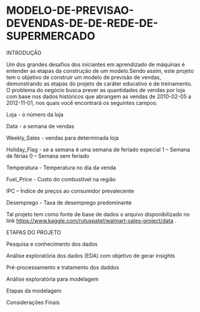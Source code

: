 # MODELO-DE-PREVISAO-DEVENDAS-DE-DE-REDE-DE-SUPERMERCADO
INTRODUÇÃO

Um dos grandes desafios dos iniciantes em aprendizado de máquinas é entender as etapas da construção de um modelo.Sendo assim, este projeto tem o objetivo de construir um modelo de previsão de vendas, demonstrando as etapas do projeto de caráter educativo e de treinamento. O problema do negócio busca prever as quantidades de vendas por loja com base nos dados históricos que abrangem as vendas de 2010-02-05 a 2012-11-01, nos quais você encontrará os seguintes campos:

Loja - o número da loja

Data - a semana de vendas

Weekly_Sales - vendas para determinada loja

Holiday_Flag - se a semana é uma semana de feriado especial 1 – Semana de férias 0 – Semana sem feriado

Temperatura - Temperatura no dia da venda

Fuel_Price - Custo do combustível na região

IPC – Índice de preços ao consumidor prevalecente

Desemprego - Taxa de desemprego predominante

Tal projeto tem como fonte de base de dados o arquivo disponibilizado no link https://www.kaggle.com/rutuspatel/walmart-sales-project/data .

ETAPAS DO PROJETO

Pesquisa e conhecimento dos dados

Análise exploratória dos dados (EDA) com objetivo de gerar insights

Pré-processamento e tratamento dos daddos

Análise exploratória para modelagem

Etapas da modelagem

Considerações Finais
